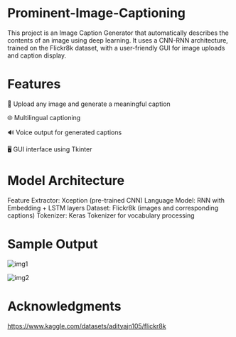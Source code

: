 # Prominent-Image-Captioning
This project is an Image Caption Generator that automatically describes the contents of an image using deep learning. It uses a CNN-RNN architecture, trained on the Flickr8k dataset, with a user-friendly GUI for image uploads and caption display.

# Features
📸 Upload any image and generate a meaningful caption

🌐 Multilingual captioning

🔊 Voice output for generated captions

🖥️ GUI interface using Tkinter

# Model Architecture
Feature Extractor: Xception (pre-trained CNN)
Language Model: RNN with Embedding + LSTM layers
Dataset: Flickr8k (images and corresponding captions)
Tokenizer: Keras Tokenizer for vocabulary processing

# Sample Output

![img1](https://github.com/user-attachments/assets/825bad12-706a-4e62-b23e-1987845c7523)


![img2](https://github.com/user-attachments/assets/21263af8-2e3a-4d71-861a-4ad372998a0e)

# Acknowledgments
https://www.kaggle.com/datasets/adityajn105/flickr8k
